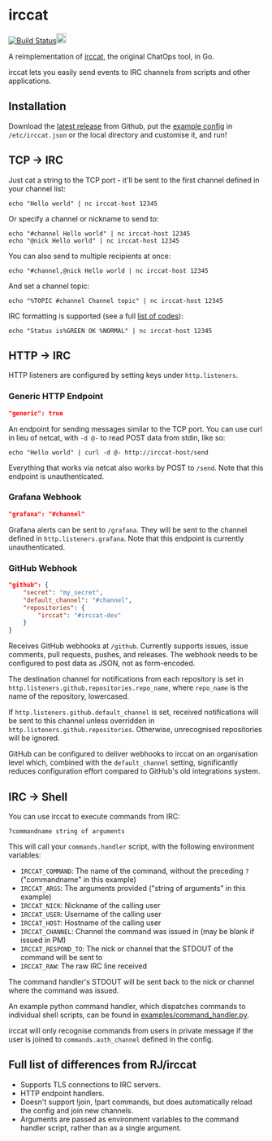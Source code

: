 # irccat
[![Build Status](https://travis-ci.org/irccloud/irccat.svg?branch=master)](https://travis-ci.org/irccloud/irccat)<a href="https://www.irccloud.com/invite?channel=%23irccat&amp;hostname=irc.irccloud.com&amp;port=6697&amp;ssl=1" target="_blank"><img src="https://img.shields.io/badge/IRC-%23irccat-1e72ff.svg?style=flat"  height="20"></a>

A reimplementation of [irccat](https://github.com/RJ/irccat), the
original ChatOps tool, in Go.

irccat lets you easily send events to IRC channels from scripts and
other applications.

## Installation

Download the [latest
release](https://github.com/irccloud/irccat/releases) from Github, put
the [example config](examples/irccat.json)
in `/etc/irccat.json` or the local directory and customise it, and run!

## TCP → IRC

Just cat a string to the TCP port - it'll be sent to the first channel
defined in your channel list:

    echo "Hello world" | nc irccat-host 12345

Or specify a channel or nickname to send to:

    echo "#channel Hello world" | nc irccat-host 12345
    echo "@nick Hello world" | nc irccat-host 12345

You can also send to multiple recipients at once:

    echo "#channel,@nick Hello world | nc irccat-host 12345

And set a channel topic:

    echo "%TOPIC #channel Channel topic" | nc irccat-host 12345

IRC formatting is supported (see a full [list of codes](dispatcher/colours.go#L5)):

    echo "Status is%GREEN OK %NORMAL" | nc irccat-host 12345

## HTTP → IRC

HTTP listeners are configured by setting keys under `http.listeners`.

### Generic HTTP Endpoint
```json
"generic": true
```

An endpoint for sending messages similar to the TCP port. You can use curl in lieu
of netcat, with `-d @-` to read POST data from stdin, like so:

    echo "Hello world" | curl -d @- http://irccat-host/send

Everything that works via netcat also works by POST to `/send`. Note that this endpoint
is unauthenticated.

### Grafana Webhook
```json
"grafana": "#channel"
```

Grafana alerts can be sent to `/grafana`. They will be sent to the
channel defined in `http.listeners.grafana`. Note that this endpoint is currently
unauthenticated.

### GitHub Webhook
```json
"github": {
	"secret": "my_secret",
	"default_channel": "#channel",
	"repositories": {
	    "irccat": "#irccat-dev"
	}
}
```

Receives GitHub webhooks at `/github`. Currently supports issues, issue comments,
pull requests, pushes, and releases. The webhook needs to be configured to post data
as JSON, not as form-encoded.

The destination channel for notifications from each repository is set in
`http.listeners.github.repositories.repo_name`, where `repo_name` is the name of the
repository, lowercased.

If `http.listeners.github.default_channel` is set, received notifications will be
sent to this channel unless overridden in `http.listeners.github.repositories`. Otherwise,
unrecognised repositories will be ignored.

GitHub can be configured to deliver webhooks to irccat on an organisation level which, combined
with the `default_channel` setting, significantly reduces configuration effort compared to
GitHub's old integrations system.

## IRC → Shell
You can use irccat to execute commands from IRC:

    ?commandname string of arguments

This will call your `commands.handler` script, with the following
environment variables:

* `IRCCAT_COMMAND`: The name of the command, without the preceding `?`
  ("commandname" in this example)
* `IRCCAT_ARGS`: The arguments provided ("string of arguments" in this
  example)
* `IRCCAT_NICK`: Nickname of the calling user
* `IRCCAT_USER`: Username of the calling user
* `IRCCAT_HOST`: Hostname of the calling user
* `IRCCAT_CHANNEL`: Channel the command was issued in (may be blank if
  issued in PM)
* `IRCCAT_RESPOND_TO`: The nick or channel that the STDOUT of the
  command will be sent to
* `IRCCAT_RAW`: The raw IRC line received

The command handler's STDOUT will be sent back to the nick or channel
where the command was issued.

An example python command handler, which dispatches commands to
individual shell scripts, can be found in
[examples/command_handler.py](examples/command_handler.py).

irccat will only recognise commands from users in private message if
the user is joined to `commands.auth_channel` defined in the config.

## Full list of differences from RJ/irccat
* Supports TLS connections to IRC servers.
* HTTP endpoint handlers.
* Doesn't support !join, !part commands, but does automatically reload
  the config and join new channels.
* Arguments are passed as environment variables to the command handler
  script, rather than as a single argument.
